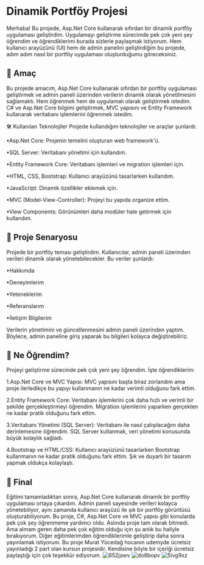 # Dinamik Portföy Projesi
Merhaba! Bu projede, Asp.Net Core kullanarak sıfırdan bir dinamik portföy uygulaması geliştirdim. Uygulamayı geliştirme sürecimde pek çok yeni şey öğrendim ve öğrendiklerimi burada sizlerle paylaşmak istiyorum. Hem kullanıcı arayüzünü (UI) hem de admin panelini geliştirdiğim bu projede, adım adım nasıl bir portföy uygulaması oluşturduğumu göreceksiniz.

## 🎯 Amaç
Bu projede amacım, Asp.Net Core kullanarak sıfırdan bir portföy uygulaması geliştirmek ve admin paneli üzerinden verilerin dinamik olarak yönetilmesini sağlamaktı. Hem öğrenmek hem de uygulamalı olarak geliştirmek istedim. C# ve Asp.Net Core bilgimi geliştirmek, MVC yapısını ve Entity Framework kullanarak veritabanı işlemlerini öğrenmek istedim.

🛠 Kullanılan Teknolojiler
Projede kullandığım teknolojiler ve araçlar şunlardı:

&#8226;Asp.Net Core: Projenin temelini oluşturan web framework'ü.

&#8226;SQL Server: Veritabanı yönetimi için kullandım.

&#8226;Entity Framework Core: Veritabanı işlemleri ve migration işlemleri için.

&#8226;HTML, CSS, Bootstrap: Kullanıcı arayüzünü tasarlarken kullandım.

&#8226;JavaScript: Dinamik özellikler eklemek için.

&#8226;MVC (Model-View-Controller): Projeyi bu yapıda organize ettim.

&#8226;View Components: Görünümleri daha modüler hale getirmek için kullandım.

## 📌 Proje Senaryosu
Projede bir portföy teması geliştirdim. Kullanıcılar, admin paneli üzerinden verileri dinamik olarak yönetebilecekler. Bu veriler şunlardı:

&#8226;Hakkımda

&#8226;Deneyimlerim

&#8226;Yeteneklerim

&#8226;Referanslarım

&#8226;İletişim Bilgilerim

Verilerin yönetimini ve güncellenmesini admin paneli üzerinden yaptım. Böylece, admin paneline giriş yaparak bu bilgileri kolayca değiştirebiliriz.

## 🔧 Ne Öğrendim?
Projeyi geliştirme sürecinde pek çok yeni şey öğrendim. İşte öğrendiklerim:

1.Asp.Net Core ve MVC Yapısı: MVC yapısını başta biraz zorlandım ama proje ilerledikçe bu yapıyı kullanmanın ne kadar verimli olduğunu fark ettim.

2.Entity Framework Core: Veritabanı işlemlerini çok daha hızlı ve verimli bir şekilde gerçekleştirmeyi öğrendim. Migration işlemlerini yaparken gerçekten ne kadar pratik olduğunu fark ettim.

3.Veritabanı Yönetimi (SQL Server): Veritabanı ile nasıl çalışılacağını daha derinlemesine öğrendim. SQL Server kullanmak, veri yönetimi konusunda büyük kolaylık sağladı.

4.Bootstrap ve HTML/CSS: Kullanıcı arayüzünü tasarlarken Bootstrap kullanmanın ne kadar pratik olduğunu fark ettim. Şık ve duyarlı bir tasarım yapmak oldukça kolaylaştı.

## 🎉 Final
Eğitimi tamamladıktan sonra, Asp.Net Core kullanarak dinamik bir portföy uygulaması ortaya çıkardım. Admin paneli sayesinde verileri kolayca yönetebiliyor, aynı zamanda kullanıcı arayüzü ile şık bir portföy görüntüsü oluşturabiliyorum. Bu proje, C#, Asp.Net Core ve MVC yapısı gibi konularda pek çok şey öğrenmeme yardımcı oldu. Aslında proje tam olarak bitmedi. Ama almam geren daha pek çok eğitim olduğu için şu anlık bu haliyle bırakıyorum. Diğer eğitimlerimden öğrendiklerimle geliştirip daha sonra yayınlamak istiyorum. Bu proje Murat Yücedağ hocanın udemyde ücretsiz yayınladığı 2 part olan kursun projesidir. Kendisine böyle bir içeriği ücretsiz paylaştığı için çok teşekkür ediyorum.
![652jawv](https://github.com/user-attachments/assets/f9536586-9d87-4c37-a3e5-45554fa8a2d2)
![do6bopv](https://github.com/user-attachments/assets/7d919141-890d-4c85-bfe0-4882e5dae234)
![5ivg9xz](https://github.com/user-attachments/assets/0df11cc6-c567-410d-a3f0-77ca7a390d94)

